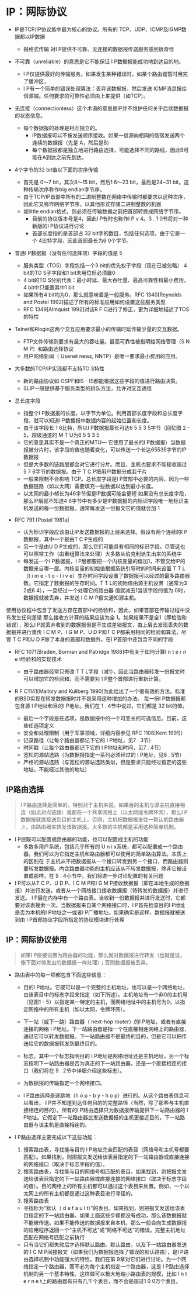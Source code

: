 # IP：网际协议

* IP是TCP/IP协议族中最为核心的协议。所有的 TCP、UDP、ICMP及IGMP数据都以IP数据
  * 报格式传输 对I P提供不可靠、无连接的数据报传送服务感到很奇怪

* 不可靠（unreliable）的意思是它不能保证 I P数据报能成功地到达目的地。
  * I P仅提供最好的传输服务。如果发生某种错误时，如某个路由器暂时用完了缓冲区，
  * I P有一个简单的错误处理算法：丢弃该数据报，然后发送 ICMP消息报给信源端。任何要求的可靠性必须由上来提供（如TCP）。

* 无连接（connectionless）这个术语的意思是IP并不维护任何关于后续数据报的状态信息。
  * 每个数据报的处理是相互独立的。
    * IP数据报可以不按发送顺序接收。如果一信源向相同的信宿发送两个连续的数据报（先是 A，然后是B）
    * 每个数据报都是独立地进行路由选择，可能选择不同的路线，因此B可能在A到达之前先到达。
  
  
 
  
* 4个字节的32 bit值以下面的次序传输
  * 首先是 0～7 bit，其次8～15 bit，然后1 6～23 bit，最后是24~31 bit。这种传输次序称作big endian字节序。
  * 由于TCP/IP首部中所有的二进制整数在网络中传输时都要求以这种次序，因此它又称作网络字节序。以其他形式存储二进制整数的机器
  * 如little endian格式，则必须在传输数据之前把首部转换成网络字节序。
    * 目前的协议版本号是4，因此I P有时也称作I P v 4。3 . 1 0节将对一种新版的I P协议进行讨论
    * 首部长度指的是首部占 32 bit字的数目，包括任何选项。由于它是一个 4比特字段，因此首部最长为6 0个字节。

* 普通I P数据报（没有任何选择项）字段的值是 5
  * 服务类型（TOS）字段包括一个3 bit的优先权子字段（现在已被忽略） 4 bit的TO S子字段和1 bit未用位但必须置0
  * 4 bit的TO S分别代表：最小时延、最大吞吐量、最高可靠性和最小费用。4 bit中只能置其中1 bit
  * 如果所有4 bit均为0，那么就意味着是一般服务。RFC 1340[Reynolds and Postel 1992]描述了所有的标准应用如何设置这些服务类型
  * RFC 1349[Almquist 1992]对该R F C进行了修正，更为详细地描述了TOS的特性



* Telnet和Rlogin这两个交互应用要求最小的传输时延传输少量的交互数据。
  * FTP文件传输则要求有最大的吞吐量。最高可靠性被指明给网络管理（S N M P）和路由选择协议
  * 用户网络新闻（ Usenet news, NNTP）是唯一要求最小费用的应用。
 
* 大多数的TCP/IP实现都不支持TO S特性
  * 新的路由协议如 OSPF和IS - IS都能根据这些字段的值进行路由决策。
  * SLIP一般提供基于服务类型的排队方法，允许对交互通信


* 总长度字段
  * 指整个I P数据报的长度，以字节为单位。利用首部长度字段和总长度字段，就可以知道I P数据报中数据内容的起始位置和长度。
  * 由于该字段长 1 6比特，所以I P数据报最长可达6 5 5 3 5字节（回忆图 2 - 5，超级通道的 M T U为6 5 5 3 5
  * 它的意思其实不是一个真正的MTU— 它使用了最长的I P数据报）当数据报被分片时，该字段的值也随着变化，可以传送一个长达65535字节的IP数据报
  * 但是大多数的链路层都会对它进行分片。而且，主机也要求不能接收超过 5 7 6字节的数据报。由于 T C P把用户数据分成若干片
  * 一般来限制不会影响 TCP。总长度字段是I P首部中必要的内容，因为一些数据链路（如以太网）需要填充一些数据以达到最小长度。
  * 以太网的最小帧长为46字节但是IP数据可能会更短 如果没有总长度字段，那么IP层就不知道4 6字节中有多少是IP数据报的内标识字段唯一地标识主机发送的每一份数据报。通常每发送一份报文它的值就会加 1

* RFC 791 [Postel 1981a]
  * 认为标识字段应该由让IP发送数据报的上层来选择。假设有两个连续的I P数据报，其中一个是由T C P生成的
  * 另一个是由U D P生成的，那么它们可能具有相同的标识字段。尽管这也可以照常工作（由重组算法来处理）大多数从伯克利派生出来的系统中
  * 每发送一个I P数据报，I P层都要把一个内核变量的值加1，不管交给IP的数据来自哪一层。内核变量的初始值根据系统引导时的时间来设置
  T T L（t i m e - t o - l i v e）生存时间字段设置了数据报可以经过的最多路由器数。它指定了数据报的生存时间。T T L的初始值由源主机设置（通常为3 2或6 4），一旦经过一个处理它的路由器 值就减去1当该字段的值为 0时，数据报就被丢弃，并发送 I C M P报文通知源主机。


使用协议程中包含了发送方存在首部中的检验和，因此，如果首部在传输过程中没有发生任何差错
那么接收方计算的结果应该为全 1。如果结果不是全1（即检验和错误），那么I P就丢弃收到的数据报但是不生成差错报文，由上层去发现丢失的数据报并进行重传
I C M P、I G M P、U D P和T C P都采用相同的检验和算法，尽管 T C P和U D P除了本身的首部和数据外，在I P首部中还包含不同的字段

* RFC 1071[Braden, Borman and Patridge 1988]中有关于如何计算I n t e r n e t检验和的实现技术
  * 由于路由器经常只修改 T T L字段（减1），因此当路由器转发一份报文时可以增加它的检验和，而不需要对 I P整个首部进行重新计算。

* R F C1141[Mallory and Kullberg 1990]为此给出了一个很有效的方法。标准的BSD实现在转发数据报时并不是采用这种增加的办法。
每一份I P数据报都包含源 I P地址和目的I P地址。我们在 1 . 4节中说过，它们都是 32 bit的值。
  * 最后一个字段是任选项，是数据报中的一个可变长的可选信息。目前，这些任选项定义
  * 安全和处理限制（用于军事领域，详细内容参见 RFC 1108[Kent 1991]）
  * 记录路径（让每个路由器都记下它的 I P地址，见7 . 3节）
  * 时间戳（让每个路由器都记下它的 I P地址和时间，见7 . 4节）
  * 宽松的源站选路（为数据报指定一系列必须经过的 I P地址，见8 . 5节）
  * 严格的源站选路（与宽松的源站选路类似，但是要求只能经过指定的这些地址，不能经过其他的地址）


## IP路由选择
> I P路由选择是简单的，特别对于主机来说。如果目的主机与源主机直接相连（如点对点链路）或都在一个共享网络上（以太网或令牌环网），那么I P数据报就直接送到目的主机上。否则，主机把数据报发往一默认的路由器上，由路由器来转发该数据报。大多数的主机都是采用这种简单机制。

* I P层既可以配置成路由器的功能，也可以配置成主机的功能
  * 多数多用户系统，包括几乎所有的 U n i x系统，都可以配置成一个路由器。我们可以为它指定主机和路由器都可以使用的简单路由算法。本质上的区别在
于主机从不把数据报从一个接口转发到另一个接口，而路由器则要转发数据报。内含路由器功能的主机应该从不转发数据报，除非它被设置成那样。在 9 . 4小节中，我们将进一步讨论配置的有关问题
* I P可以从T C P、U D P、I C M P和I G M P接收数据报（即在本地生成的数据报）并进行发送，或者从一个网络接口接收数据报（待转发的数据报）并进行发送。 I P层在内存中有一个路由表。当收到一份数据报并进行发送时，它都要对该表搜索一次。当数据报来自某个网络接口时，I P首先检查目的I P地址是否为本机的I P地址之一或者I P广播地址。如果确实是这样，数据报就被送到由 I P首部协议字段所指定的协议模块进行处理


## IP：网际协议使用 

> 如果I P层被设置为路由器的功能，那么就对数据报进行转发（也就是说，像下面对待发出的数据报一样处理）；否则数据报被丢弃。

* 路由表中的每一项都包含下面这些信息：
  * 目的I P地址。它既可以是一个完整的主机地址，也可以是一个网络地址，由该表目中的标志字段来指定（如下所述）。主机地址有一个非0的主机号（见图1 - 5）以指定某一特定的主机，而网络地址中的主机号为0，以指定网络中的所有主机（如以太网，令牌环网）。
  * 下一站（或下一跳）路由器（ next-hop router）的I P地址，或者有直接连接的网络 I P地址。下一站路由器是指一个在直接相连网络上的路由器，通过它可以转发数据报。下一站路由器不是最终的目的，但是它可以把传送给它的数据报转发到最终目的。
  * 标志。其中一个标志指明目的 I P地址是网络地址还是主机地址，另一个标志指明下一站路由器是否为真正的下一站路由器，还是一个直接相连的接口（我们将在 9 . 2节中详细介绍这些标志）。
  
  *  为数据报的传输指定一个网络接口。
    * I P路由选择是逐跳地（h o p - b y - h o p）进行的。从这个路由表信息可以看出， I P并不知道到达任何目的的完整路径（当然，除了那些与主机直接相连的目的）。所有的I P路由选择只为数据报传输提供下一站路由器的 I P地址。它假定下一站路由器比发送数据报的主机更接近目的，下一站路由器与该主机是直接相连的。
    
* I P路由选择主要完成以下这些功能：
  1. 搜索路由表，寻找能与目的 I P地址完全匹配的表目（网络号和主机号都要匹配）。如果找到，则把报文发送给该表目指定的下一站路由器或直接连接的网络接口（取决于标志字段的值）。
  2. 搜索路由表，寻找能与目的网络号相匹配的表目。如果找到，则把报文发送给该表目指定的下一站路由器或直接连接的网络接口（取决于标志字段的值）。目的网络上的所有主机都可以通过这个表目来处置。例如，一个以太网上的所有主机都是通过这种表目进行寻径的。
  3. 搜索路由表
    * 寻找标为“默认（ d e f a u l t）”的表目。如果找到，则把报文发送给该表目指定的下一站路由器。如果上面这些步骤都没有成功，那么该数据报就不能被传送。如果不能传送的数据报来自本机，那么一般会向生成数据报的应用程序返回一个“主机不可达”或“网络不可达”的错误。完整主机地址匹配在网络号匹配之前执行
    * 只有当它们都失败后才选择默认路由。默认路由，以及下一站路由器发送的 I C M P间接报文（如果我们为数据报选择了错误的默认路由），是I P路由选择机制中功能强大的特性。我们在第 9章对它们进行讨论。为一个网络指定一个路由器，而不必为每个主机指定一个路由器，这是 I P路由选择机制的另一个基本特性。这样做可以极大地缩小路由表的规模，比如 I n t e r n e t上的路由器有只有几千个表目，而不会是超过1 0 0万个表目。
